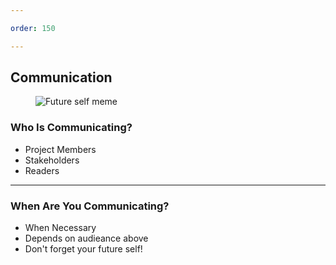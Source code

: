 ```yaml
---

order: 150

---
```


<h2>Communication</h2>

<div>
  
  <div class="two-col right">    
    <figure>
      <img src="{{ site.baseurl }}/assets/img/slides/future_self.png" 
           alt="Future self meme"/>
    </figure>
  </div>
  <div class="x-large two-col left">
    <h3>Who Is Communicating?</h3>
    <ul>
      <li>Project Members</li>
      <li>Stakeholders</li>
      <li>Readers</li>
    </ul>
    <hr/>
    <h3>When Are You Communicating?</h3>
    <ul>
      <li>When Necessary</li>
      <li>Depends on audieance above</li>
      <li>Don't forget your future self!</li>
    </ul>
  </div>
</div>








